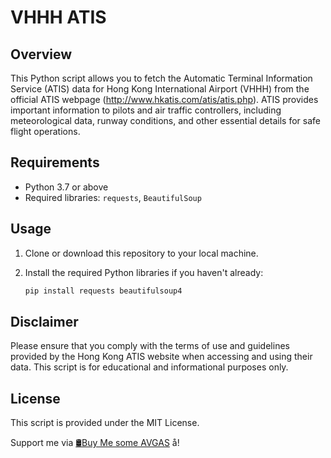 # VHHH ATIS

## Overview

This Python script allows you to fetch the Automatic Terminal Information Service (ATIS) data for Hong Kong International Airport (VHHH) from the official ATIS webpage (http://www.hkatis.com/atis/atis.php). ATIS provides important information to pilots and air traffic controllers, including meteorological data, runway conditions, and other essential details for safe flight operations.

## Requirements

- Python 3.7 or above
- Required libraries: `requests`, `BeautifulSoup`

## Usage

1. Clone or download this repository to your local machine.

2. Install the required Python libraries if you haven't already:

   ```bash
   pip install requests beautifulsoup4


## Disclaimer

Please ensure that you comply with the terms of use and guidelines provided by the Hong Kong ATIS website when accessing and using their data. This script is for educational and informational purposes only.

## License

This script is provided under the MIT License.

Support me via [🛢️Buy Me some AVGAS](https://www.buymeacoffee.com/Williamntw) å!